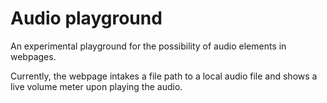 # Audio playground

An experimental playground for the possibility of audio elements in webpages.

Currently, the webpage intakes a file path to a local audio file and shows a live volume meter upon playing the audio.